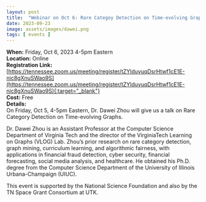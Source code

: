 ```yaml
---
layout: post
title:  "Webinar on Oct 6: Rare Categoy Detection on Time-evolving Graphs"
date: 2023-09-23
image: assets/images/dawei.png
tags: [ events ]
---
```



**When:** Friday, Oct 6, 2023 4-5pm Eastern   
**Location:** Online   
**Registration Link:** [https://tennessee.zoom.us/meeting/register/tZYlduyuqDsrHtwf1cE1E-nic8gXnuSWao9S](https://tennessee.zoom.us/meeting/register/tZYlduyuqDsrHtwf1cE1E-nic8gXnuSWao9S){:target="_blank"}     
**Cost:** Free  
**Details:**    
On Friday, Oct 5, 4-5pm Eastern, Dr. Dawei Zhou will give us a talk on Rare Category Detection on Time-evolving Graphs.

Dr. Dawei Zhou is an Assistant Professor at the Computer Science Department of Virginia Tech and the director of the VirginiaTech Learning on Graphs (VLOG) Lab. Zhou’s prior research on rare category detection, graph mining, curriculum learning, and algorithmic fairness, with applications in financial fraud detection, cyber security, financial forecasting, social media analysis, and healthcare. He obtained his Ph.D. degree from the Computer Science Department of the University of Illinois Urbana-Champaign (UIUC).
 
This event is supported by the National Science Foundation and also by the TN Space Grant Consortium at UTK.
<br/>
<br/>
<br/>


